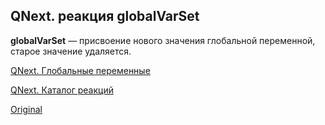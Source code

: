 ## QNext. реакция globalVarSet

**globalVarSet** — присвоение нового значения глобальной переменной, старое значение удаляется.



[QNext. Глобальные переменные](/docs-test/_export/admin/globalvariables-about)

[QNext. Каталог реакций](/docs-test/_export/reactions)
  
[Original](https://telegra.ph/QNext-admin-reaction-globalVarSet-05-08)